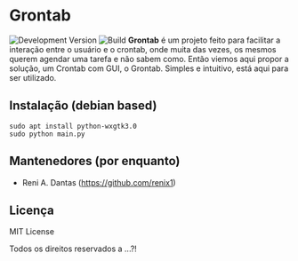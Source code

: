 # Grontab
![Development Version](https://img.shields.io/badge/python-2.7-green.svg)
![Build](https://img.shields.io/snap-ci/ThoughtWorksStudios/eb_deployer/master.svg)
**Grontab** é um projeto feito para facilitar a interação entre o usuário e o crontab, onde muita das vezes, os mesmos querem agendar uma tarefa e não sabem como. Então viemos aqui propor a solução, um Crontab com GUI, o Grontab. Simples e intuitivo, está aqui para ser utilizado.
## Instalação (debian based)
```console
sudo apt install python-wxgtk3.0
sudo python main.py
```
## Mantenedores (por enquanto)

* Reni A. Dantas (https://github.com/renix1)

## Licença

MIT License

Todos os direitos reservados a ...?!
